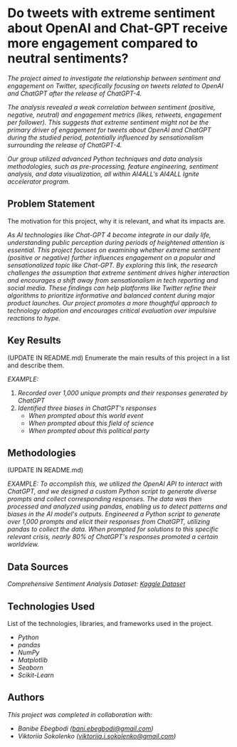 # Do tweets with extreme sentiment about OpenAI and Chat-GPT receive more engagement compared to neutral sentiments?


*The project aimed to investigate the relationship between sentiment and engagement on Twitter, specifically focusing on tweets related to OpenAI and ChatGPT after the release of ChatGPT-4.*

*The analysis revealed a weak correlation between sentiment (positive, negative, neutral) and engagement metrics (likes, retweets, engagement per follower). This suggests that extreme sentiment might not be the primary driver of engagement for tweets about OpenAI and ChatGPT during the studied period, potentially influenced by sensationalism surrounding the release of ChatGPT-4.*

*Our group utilized advanced Python techniques and data analysis methodologies, such as pre-processing, feature engineering, sentiment analysis, and data visualization, all within AI4ALL's AI4ALL Ignite accelerator program.*


## Problem Statement <!--- do not change this line -->

The motivation for this project, why it is relevant, and what its impacts are.

*As AI technologies like Chat-GPT 4 become integrate in our daily life, understanding public perception during periods of heightened attention is essential. This project focuses on examining whether extreme sentiment (positive or negative) further influences engagement on a popular and sensationalized topic like Chat-GPT. By exploring this link, the research challenges the assumption that extreme sentiment drives higher interaction and encourages a shift away from sensationalism in tech reporting and social media. These findings can help platforms like Twitter refine their algorithms to prioritize informative and balanced content during major product launches. Our project promotes a more thoughtful approach to technology adoption and encourages critical evaluation over impulsive reactions to hype.*

## Key Results <!--- do not change this line -->

(UPDATE IN README.md)
Enumerate the main results of this project in a list and describe them.

*EXAMPLE:*
1. *Recorded over 1,000 unique prompts and their responses generated by ChatGPT*
2. *Identified three biases in ChatGPT's responses*
   - *When prompted about this world event*
   - *When prompted about this field of science*
   - *When prompted about this political party*


## Methodologies <!--- do not change this line -->

(UPDATE IN README.md)

*EXAMPLE:*
*To accomplish this, we utilized the OpenAI API to interact with ChatGPT, and we designed a custom Python script to generate diverse prompts and collect corresponding responses. The data was then processed and analyzed using pandas, enabling us to detect patterns and biases in the AI model's outputs.*
*Engineered a Python script to generate over 1,000 prompts and elicit their responses from ChatGPT, utilizing pandas to collect the data. When prompted for solutions to this specific relevant crisis, nearly 80% of ChatGPT's responses promoted a certain worldview.*


## Data Sources <!--- do not change this line -->

*Comprehensive Sentiment Analysis Dataset: [Kaggle Dataset](https://www.kaggle.com/datasets/evilspirit05/tweet-gpt)*

## Technologies Used <!--- do not change this line -->

List of the technologies, libraries, and frameworks used in the project.

- *Python*
- *pandas*
- *NumPy*
- *Matplotlib*
- *Seaborn*
- *Scikit-Learn*


## Authors <!--- do not change this line -->

*This project was completed in collaboration with:*
- *Banibe Ebegbodi ([bani.ebegbodi@gmail.com](mailto:bani.ebegbodi@gmail.com))*
- *Viktoriia Sokolenko ([viktoriia.i.sokolenko@gmail.com](mailto:viktoriia.i.sokolenko@gmail.com))*
